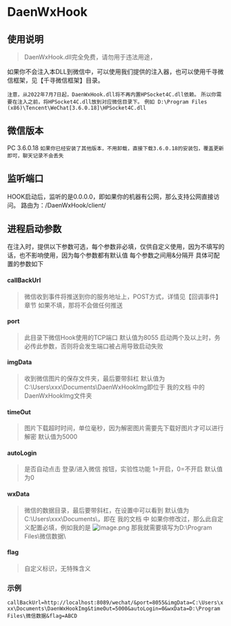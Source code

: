 # DaenWxHook

## 使用说明

> DaenWxHook.dll完全免费，请勿用于违法用途，

如果你不会注入本DLL到微信中，可以使用我们提供的注入器，也可以使用千寻微信框架，见【千寻微信框架】目录。

`注意，从2022年7月7日起，DaenWxHook.dll将不再内置HPSocket4C.dll依赖。`
`所以你需要在注入之前，将HPSocket4C.dll放到对应微信目录下。`
`例如
‪D:\Program Files (x86)\Tencent\WeChat[3.6.0.18]\HPSocket4C.dll`

## 微信版本

PC 3.6.0.18
`如果你已经安装了其他版本，不用卸载，直接下载3.6.0.18的安装包，覆盖更新即可，聊天记录不会丢失`


## 监听端口

HOOK启动后，监听的是0.0.0.0，即如果你的机器有公网，那么支持公网直接访问。
路由为：/DaenWxHook/client/

## 进程启动参数

在注入时，提供以下参数可选，每个参数非必填，仅供自定义使用，因为不填写的话，也不影响使用，因为每个参数都有默认值
每个参数之间用&分隔开
具体可配置的参数如下

#### callBackUrl

> 微信收到事件将推送到你的服务地址上，POST方式，详情见【回调事件】章节
> 如果不填，那将不会做任何推送

#### port

> 此目录下微信Hook使用的TCP端口
> 默认值为8055
> 启动两个及以上时，务必传此参数，否则将会发生端口被占用导致启动失败

#### imgData

> 收到微信图片的保存文件夹，最后要带斜杠
> 默认值为C:\Users\xxx\Documents\DaenWxHookImg即位于 我的文档 中的DaenWxHookImg文件夹

#### timeOut

> 图片下载超时时间，单位毫秒，因为解密图片需要先下载好图片才可以进行解密
> 默认值为5000

#### autoLogin

> 是否自动点击 登录/进入微信 按钮，实验性功能
> 1=开启，0=不开启
> 默认值为0

#### wxData

> 微信的数据目录，最后要带斜杠，在设置中可以看到
> 默认值为C:\Users\xxx\Documents\，即在 我的文档 中
> 如果你修改过，那么此自定义配置必填，例如我的是
> ![image.png](https://api.apifox.cn/api/v1/projects/1222856/resources/346527/image-preview)
> 那我就需要填写为D:\Program Files\微信数据\

#### flag

> 自定义标识，无特殊含义

### 示例

`callBackUrl=http://localhost:8089/wechat/&port=8055&imgData=C:\Users\xxx\Documents\DaenWxHookImg&timeOut=5000&autoLogin=0&wxData=D:\Program Files\微信数据&flag=ABCD`